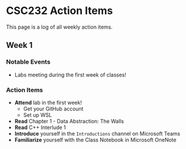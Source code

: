 # CSC232 Action Items

This page is a log of all weekly action items.

## Week 1

### Notable Events

- Labs meeting during the first week of classes!

### Action Items

- **Attend** lab in the first week!
  - Get your GitHub account
  - Set up WSL
- **Read** Chapter 1 - Data Abstraction: The Walls
- **Read** C++ Interlude 1
- **Introduce** yourself in the `Introductions` channel on Microsoft Teams
- **Familiarize** yourself with the Class Notebook in Microsoft OneNote
